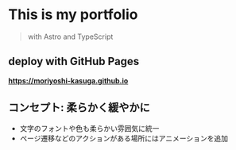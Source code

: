 # This is my portfolio

> with Astro and TypeScript

## deploy with GitHub Pages

**https://moriyoshi-kasuga.github.io**

## コンセプト: 柔らかく緩やかに

- 文字のフォントや色も柔らかい雰囲気に統一
- ページ遷移などのアクションがある場所にはアニメーションを追加
